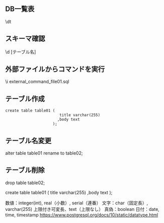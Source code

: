 ## DB一覧表
\dt

## スキーマ確認
\d [テーブル名]

## 外部ファイルからコマンドを実行
 \i external_command_file01.sql

## テーブル作成
```
create table table01 (
                        title varchar(255)
                       ,body text
                     );
```

## テーブル名変更
alter table table01 rename to table02;

## テーブル削除
drop table table02;




create table table01 (
                        title varchar(255)
                       ,body text
                     );


数値：integer(int), real（小数）, serial（連番）
文字：char（固定長）, varchar(255) 上限付き可変長、text（上限なし）
真偽：boolean
日付：date, time, timestamp
https://www.postgresql.org/docs/10/static/datatype.html
